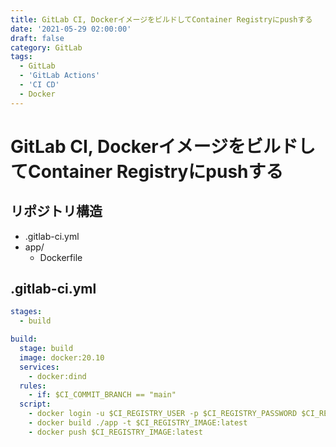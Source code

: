 ```yaml
---
title: GitLab CI, DockerイメージをビルドしてContainer Registryにpushする
date: '2021-05-29 02:00:00'
draft: false
category: GitLab
tags:
  - GitLab
  - 'GitLab Actions'
  - 'CI CD'
  - Docker
---
```


# GitLab CI, DockerイメージをビルドしてContainer Registryにpushする

## リポジトリ構造

- .gitlab-ci.yml
- app/
    - Dockerfile


## .gitlab-ci.yml

```yaml
stages:
  - build

build:
  stage: build
  image: docker:20.10
  services:
    - docker:dind
  rules:
    - if: $CI_COMMIT_BRANCH == "main"
  script:
    - docker login -u $CI_REGISTRY_USER -p $CI_REGISTRY_PASSWORD $CI_REGISTRY
    - docker build ./app -t $CI_REGISTRY_IMAGE:latest
    - docker push $CI_REGISTRY_IMAGE:latest
```
